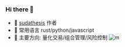 ### Hi there 👋

- 🔭 [sudathesis](https://github.com/shadowofgost/sudathesis-soochow-university-latex-template) 作者
- 🌱 常用语言 rust/python/javascript
- 💬 主要方向: 量化交易/组合管理/风险控制
![m](metrics.svg)
